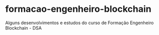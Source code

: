 # formacao-engenheiro-blockchain
Alguns desenvolvimentos e estudos do curso de Formação Engenheiro Blockchain - DSA
